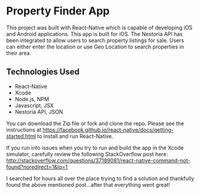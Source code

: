 # Property Finder App

This project was built with React-Native which is capable of developing iOS and Android applications. This app is built for iOS. The Nestoria API has been integrated to allow users to search property listings for sale. Users can either enter the location or use Geo Location to search properties in their area.

## Technologies Used

* React-Native
* Xcode
* Node.js, NPM
* Javascript, JSX
* Nestoria API, JSON

You can download the Zip file or fork and clone the repo. Please see the instructions at https://facebook.github.io/react-native/docs/getting-started.html to install and run React-Native.

If you run into issues when you try to run and build the app in the Xcode simulator, carefully review the following StackOverflow post here: http://stackoverflow.com/questions/37189081/react-native-command-not-found?noredirect=1&lq=1

I searched for hours all over the place trying to find a solution and thankfully found the above mentioned post...after that everything went great!
